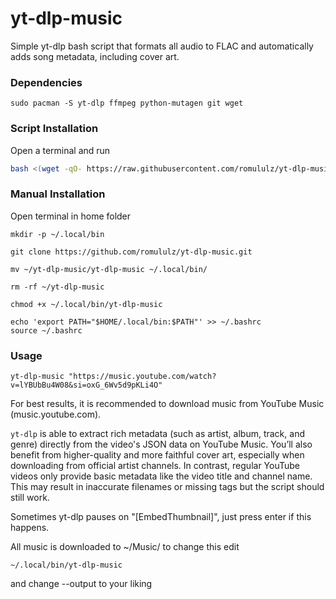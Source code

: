 # yt-dlp-music

Simple yt-dlp bash script that formats all audio to FLAC and automatically adds song metadata, including cover art. 



### Dependencies

```
sudo pacman -S yt-dlp ffmpeg python-mutagen git wget
```

### Script Installation

Open a terminal and run

```bash
bash <(wget -qO- https://raw.githubusercontent.com/romululz/yt-dlp-music/refs/heads/main/yt-dlp-music-script.sh)
```


### Manual Installation

Open terminal in home folder

```
mkdir -p ~/.local/bin
```

```
git clone https://github.com/romululz/yt-dlp-music.git
```

```
mv ~/yt-dlp-music/yt-dlp-music ~/.local/bin/
```

```
rm -rf ~/yt-dlp-music
```

```
chmod +x ~/.local/bin/yt-dlp-music
```

```
echo 'export PATH="$HOME/.local/bin:$PATH"' >> ~/.bashrc
source ~/.bashrc
```

### Usage

```
yt-dlp-music "https://music.youtube.com/watch?v=lYBUbBu4W08&si=oxG_6Wv5d9pKLi4O"
```
For best results, it is recommended to download music from YouTube Music (music.youtube.com).

```yt-dlp``` is able to extract rich metadata (such as artist, album, track, and genre) directly from the video's JSON data on YouTube Music. You’ll also benefit from higher-quality and more faithful cover art, especially when downloading from official artist channels.
In contrast, regular YouTube videos only provide basic metadata like the video title and channel name. This may result in inaccurate filenames or missing tags but the script should still work.

Sometimes yt-dlp pauses on "[EmbedThumbnail]", just press enter if this happens.

All music is downloaded to ~/Music/ to change this edit 

```
~/.local/bin/yt-dlp-music
```

and change --output to your liking



